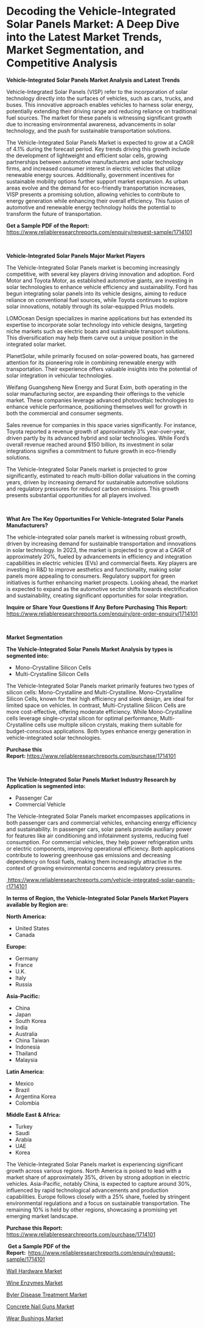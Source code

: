 <p><h1>Decoding the Vehicle-Integrated Solar Panels Market: A Deep Dive into the Latest Market Trends, Market Segmentation, and Competitive Analysis</h1></p><p><strong>Vehicle-Integrated Solar Panels Market Analysis and Latest Trends</strong></p>
<p><p>Vehicle-Integrated Solar Panels (VISP) refer to the incorporation of solar technology directly into the surfaces of vehicles, such as cars, trucks, and buses. This innovative approach enables vehicles to harness solar energy, potentially extending their driving range and reducing reliance on traditional fuel sources. The market for these panels is witnessing significant growth due to increasing environmental awareness, advancements in solar technology, and the push for sustainable transportation solutions.</p><p>The Vehicle-Integrated Solar Panels Market is expected to grow at a CAGR of 4.1% during the forecast period. Key trends driving this growth include the development of lightweight and efficient solar cells, growing partnerships between automotive manufacturers and solar technology firms, and increased consumer interest in electric vehicles that utilize renewable energy sources. Additionally, government incentives for sustainable mobility options further support market expansion. As urban areas evolve and the demand for eco-friendly transportation increases, VISP presents a promising solution, allowing vehicles to contribute to energy generation while enhancing their overall efficiency. This fusion of automotive and renewable energy technology holds the potential to transform the future of transportation.</p></p>
<p><strong>Get a Sample PDF of the Report:&nbsp;</strong> <a href="https://www.reliableresearchreports.com/enquiry/request-sample/1714101?utm_campaign=1676&utm_medium=2&utm_source=Github&utm_content=ia&utm_term=22102024&utm_id=vehicle-integrated-solar-panels">https://www.reliableresearchreports.com/enquiry/request-sample/1714101</a></p>
<p>&nbsp;</p>
<p><strong>Vehicle-Integrated Solar Panels Major Market Players</strong></p>
<p><p>The Vehicle-Integrated Solar Panels market is becoming increasingly competitive, with several key players driving innovation and adoption. Ford Motor and Toyota Motor, as established automotive giants, are investing in solar technologies to enhance vehicle efficiency and sustainability. Ford has begun integrating solar panels into its vehicle designs, aiming to reduce reliance on conventional fuel sources, while Toyota continues to explore solar innovations, notably through its solar-equipped Prius models.</p><p>LOMOcean Design specializes in marine applications but has extended its expertise to incorporate solar technology into vehicle designs, targeting niche markets such as electric boats and sustainable transport solutions. This diversification may help them carve out a unique position in the integrated solar market.</p><p>PlanetSolar, while primarily focused on solar-powered boats, has garnered attention for its pioneering role in combining renewable energy with transportation. Their experience offers valuable insights into the potential of solar integration in vehicular technologies.</p><p>Weifang Guangsheng New Energy and Surat Exim, both operating in the solar manufacturing sector, are expanding their offerings to the vehicle market. These companies leverage advanced photovoltaic technologies to enhance vehicle performance, positioning themselves well for growth in both the commercial and consumer segments.</p><p>Sales revenue for companies in this space varies significantly. For instance, Toyota reported a revenue growth of approximately 3% year-over-year, driven partly by its advanced hybrid and solar technologies. While Ford’s overall revenue reached around $150 billion, its investment in solar integrations signifies a commitment to future growth in eco-friendly solutions.</p><p>The Vehicle-Integrated Solar Panels market is projected to grow significantly, estimated to reach multi-billion dollar valuations in the coming years, driven by increasing demand for sustainable automotive solutions and regulatory pressures for reduced carbon emissions. This growth presents substantial opportunities for all players involved.</p></p>
<p>&nbsp;</p>
<p><strong>What Are The Key Opportunities For Vehicle-Integrated Solar Panels Manufacturers?</strong></p>
<p><p>The vehicle-integrated solar panels market is witnessing robust growth, driven by increasing demand for sustainable transportation and innovations in solar technology. In 2023, the market is projected to grow at a CAGR of approximately 20%, fueled by advancements in efficiency and integration capabilities in electric vehicles (EVs) and commercial fleets. Key players are investing in R&D to improve aesthetics and functionality, making solar panels more appealing to consumers. Regulatory support for green initiatives is further enhancing market prospects. Looking ahead, the market is expected to expand as the automotive sector shifts towards electrification and sustainability, creating significant opportunities for solar integration.</p></p>
<p><strong>Inquire or Share Your Questions If Any Before Purchasing This Report:</strong> <a href="https://www.reliableresearchreports.com/enquiry/pre-order-enquiry/1714101?utm_campaign=1676&utm_medium=2&utm_source=Github&utm_content=ia&utm_term=22102024&utm_id=vehicle-integrated-solar-panels">https://www.reliableresearchreports.com/enquiry/pre-order-enquiry/1714101</a></p>
<p>&nbsp;</p>
<p><strong>Market Segmentation</strong></p>
<p><strong>The Vehicle-Integrated Solar Panels Market Analysis by types is segmented into:</strong></p>
<p><ul><li>Mono-Crystalline Silicon Cells</li><li>Multi-Crystalline Silicon Cells</li></ul></p>
<p><p>The Vehicle-Integrated Solar Panels market primarily features two types of silicon cells: Mono-Crystalline and Multi-Crystalline. Mono-Crystalline Silicon Cells, known for their high efficiency and sleek design, are ideal for limited space on vehicles. In contrast, Multi-Crystalline Silicon Cells are more cost-effective, offering moderate efficiency. While Mono-Crystalline cells leverage single-crystal silicon for optimal performance, Multi-Crystalline cells use multiple silicon crystals, making them suitable for budget-conscious applications. Both types enhance energy generation in vehicle-integrated solar technologies.</p></p>
<p><strong>Purchase this Report:&nbsp;</strong><a href="https://www.reliableresearchreports.com/purchase/1714101?utm_campaign=1676&utm_medium=2&utm_source=Github&utm_content=ia&utm_term=22102024&utm_id=vehicle-integrated-solar-panels">https://www.reliableresearchreports.com/purchase/1714101</a></p>
<p>&nbsp;</p>
<p><strong>The Vehicle-Integrated Solar Panels Market Industry Research by Application is segmented into:</strong></p>
<p><ul><li>Passenger Car</li><li>Commercial Vehicle</li></ul></p>
<p><p>The Vehicle-Integrated Solar Panels market encompasses applications in both passenger cars and commercial vehicles, enhancing energy efficiency and sustainability. In passenger cars, solar panels provide auxiliary power for features like air conditioning and infotainment systems, reducing fuel consumption. For commercial vehicles, they help power refrigeration units or electric components, improving operational efficiency. Both applications contribute to lowering greenhouse gas emissions and decreasing dependency on fossil fuels, making them increasingly attractive in the context of growing environmental concerns and regulatory pressures.</p></p>
<p><a href="https://www.reliableresearchreports.com/vehicle-integrated-solar-panels-r1714101?utm_campaign=1676&utm_medium=2&utm_source=Github&utm_content=ia&utm_term=22102024&utm_id=vehicle-integrated-solar-panels">&nbsp;https://www.reliableresearchreports.com/vehicle-integrated-solar-panels-r1714101</a></p>
<p><strong>In terms of Region, the Vehicle-Integrated Solar Panels Market Players available by Region are:</strong></p>
<p>
    <p> <strong> North America: </strong>
        <ul>
            <li>United States</li>
            <li>Canada</li>
        </ul>
        </p> 
    <p> <strong> Europe: </strong>
        <ul>
            <li>Germany</li>
            <li>France</li>
            <li>U.K.</li>
            <li>Italy</li>
            <li>Russia</li>
        </ul>
        </p> 
    <p> <strong> Asia-Pacific: </strong>
        <ul>
            <li>China</li>
            <li>Japan</li>
            <li>South Korea</li>
            <li>India</li>
            <li>Australia</li>
            <li>China Taiwan</li>
            <li>Indonesia</li>
            <li>Thailand</li>
            <li>Malaysia</li>
        </ul>
        </p> 
    <p> <strong> Latin America: </strong>
        <ul>
            <li>Mexico</li>
            <li>Brazil</li>
            <li>Argentina Korea</li>
            <li>Colombia</li>
        </ul>
        </p> 
    <p> <strong> Middle East & Africa: </strong>
        <ul>
            <li>Turkey</li>
            <li>Saudi</li>
            <li>Arabia</li>
            <li>UAE</li>
            <li>Korea</li>
        </ul>
    </p>
    </p>
<p><p>The Vehicle-Integrated Solar Panels market is experiencing significant growth across various regions. North America is poised to lead with a market share of approximately 35%, driven by strong adoption in electric vehicles. Asia-Pacific, notably China, is expected to capture around 30%, influenced by rapid technological advancements and production capabilities. Europe follows closely with a 25% share, fueled by stringent environmental regulations and a focus on sustainable transportation. The remaining 10% is held by other regions, showcasing a promising yet emerging market landscape.</p></p>
<p><strong>Purchase this Report: </strong><a href="https://www.reliableresearchreports.com/purchase/1714101?utm_campaign=1676&utm_medium=2&utm_source=Github&utm_content=ia&utm_term=22102024&utm_id=vehicle-integrated-solar-panels">https://www.reliableresearchreports.com/purchase/1714101</a></p>
<p>&nbsp;<strong>Get a Sample PDF of the Report:&nbsp;&nbsp;</strong><a href="https://www.reliableresearchreports.com/enquiry/request-sample/1714101?utm_campaign=1676&utm_medium=2&utm_source=Github&utm_content=ia&utm_term=22102024&utm_id=vehicle-integrated-solar-panels">https://www.reliableresearchreports.com/enquiry/request-sample/1714101</a></p>
<p><strong></strong></p>
<p><p><a href="https://www.linkedin.com/pulse/unlocking-growth-potential-strategic-analysis-wall-hardware-y1kdc?utm_campaign=1676&utm_medium=2&utm_source=Github&utm_content=ia&utm_term=22102024&utm_id=vehicle-integrated-solar-panels">Wall Hardware Market</a></p><p><a href="https://www.linkedin.com/pulse/global-wine-enzymes-market-trends-analysis-future-growth-prospects-h30uc?utm_campaign=1676&utm_medium=2&utm_source=Github&utm_content=ia&utm_term=22102024&utm_id=vehicle-integrated-solar-panels">Wine Enzymes Market</a></p><p><a href="https://www.linkedin.com/pulse/byler-disease-treatment-market-outlook-forecast-from-2024-2031-kdlrc?utm_campaign=1676&utm_medium=2&utm_source=Github&utm_content=ia&utm_term=22102024&utm_id=vehicle-integrated-solar-panels">Byler Disease Treatment Market</a></p><p><a href="https://www.linkedin.com/pulse/concrete-nail-guns-market-shifts-strategic-analysis-2024-2031-llhac?utm_campaign=1676&utm_medium=2&utm_source=Github&utm_content=ia&utm_term=22102024&utm_id=vehicle-integrated-solar-panels">Concrete Nail Guns Market</a></p><p><a href="https://www.linkedin.com/pulse/wear-bushings-market-forecasts-trends-impact-analysis-2024-hejsc?utm_campaign=1676&utm_medium=2&utm_source=Github&utm_content=ia&utm_term=22102024&utm_id=vehicle-integrated-solar-panels">Wear Bushings Market</a></p></p>